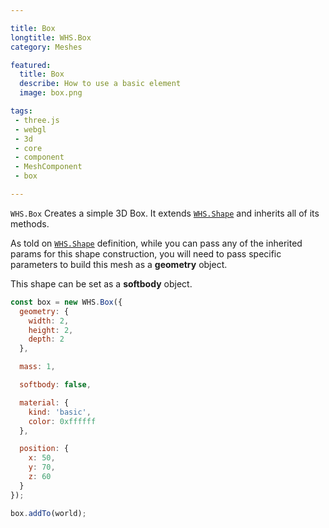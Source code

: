 ```yaml
---

title: Box
longtitle: WHS.Box
category: Meshes

featured:
  title: Box
  describe: How to use a basic element
  image: box.png

tags:
 - three.js
 - webgl
 - 3d
 - core
 - component
 - MeshComponent
 - box

---
```


`WHS.Box` Creates a simple 3D Box. It extends <a href="#shape">`WHS.Shape`</a> and inherits all of its methods.

As told on <a href="#shape">`WHS.Shape`</a> definition, while you can pass any of the inherited params for this shape construction, you will need to
pass specific parameters to build this mesh as a __geometry__ object.

This shape can be set as a **softbody** object.

```javascript
const box = new WHS.Box({
  geometry: {
    width: 2,
    height: 2,
    depth: 2
  },

  mass: 1,

  softbody: false,

  material: {
    kind: 'basic',
    color: 0xffffff
  },

  position: {
    x: 50,
    y: 70,
    z: 60
  }
});

box.addTo(world);
```
